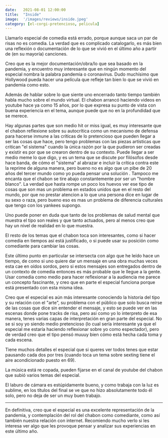 ```yaml
---
date:   2021-08-01 12:00:00
title:  "Inside"
image:  '/images/reviews/inside.jpeg'
category: [el-corgi-pretencioso, pelicula]
---
```

Llamarlo especial de comedia está errado, porque aunque saca un par de risas no es comedia. La verdad que es complicado catalogarlo, es más bien una reflexión o documentación de lo que se vivió en el último año a partir de (en su mayoría) canciones.

Creo que es la mejor documentación/obra/lo que sea basado en la pandemia, y encuentro muy interesante que en ningún momento del especial nombra la palabra pandemia o coronavirus. Dudo muchísimo que Hollywood pueda hacer una película que refleje tan bien lo que se vivió en pandemia como esto.

Además de hablar sobre lo que siente uno encerrado tanto tiempo también habla mucho sobre el mundo virtual. El chabon arrancó haciendo videos en youtube hace ya como 15 años, por lo que expresa su punto de vista con buena experiencia en el tema, aunque puede que no en la profundidad que se merece.

Hay algunas partes que son medio hit or miss igual, es muy interesante que el chabon reflexione sobre su autocrítica como un mecanismo de defensa para hacerse inmune a las críticas de lo pretencioso que pueden llegar a ser las cosas que hace, pero tengo problemas con las piezas artísticas que critican "el sistema" cuando la única razón por la que pudieron ser creadas y existir es por que se crearon dentro de su contexto. Puede llegar a ser medio meme lo que digo, y es un tema que se discute por filósofos desde hace banda, de cómo el "sistema" al abrazar e incluir la crítica contra este la reprime de alguna manera, pero bueno no es algo que un pibe de 20 años del tercer mundo como yo pueda pensar una solución . Tampoco me encanta que el chabon se tire abajo constantemente por ser un "hombre blanco". La verdad que hasta rompe un poco los huevos ver ese tipo de cosas que son mas un problema en estados unidos que en el resto del mundo, por que no prestar atencion a lo que una persona dice en lugar de su sexo o raza, pero bueno eso es mas un problema de diferencia culturales que tengo con los yankees supongo.

Uno puede poner en duda que tanto de los problemas de salud mental que muestra el tipo son reales y que tanto actuados, pero al menos creo que hay un nivel de realidad en lo que muestra.

El resto de los temas que el chabon toca son interesantes, como si hacer comedia en tiempos así está justificado, o si puede usar su posición como comediante para cambiar las cosas.
 
Este último punto en particular se intersecta con algo que he leído hace un tiempo, de como si uno quiere dar un mensaje en una obra muchas veces esta cae en oídos sordos, pero si estos mensajes son entregados dentro de un contexto de comedia entonces es más probable que le llegue a la gente. Usar comedia como medio para hacer reflexionar a la audiencia me parece un concepto fascinante, y creo que en parte el especial funciona porque está presentado con esta misma idea.

Creo que el especial es aún más interesante conociendo la historia del tipo y su relación con el "arte", su problema con el público que solo busca reírse de las cosas que dice sin entender el mensaje, y esto se puede ver en las escenas donde pone tracks de risa, pero asi como yo lo interpreto de esa manera, tenes varias capas de interpretación en gran parte del especial. No se si soy yo siendo medio pretencioso (lo cual sería interesante ya que el especial me estaría haciendo reflexionar sobre yo como espectador), pero de verdad creo que el tipo pensó muuuy bien cómo está hecha cada toma y cada escena.

Tiene muchos detalles el especial que si queres ver todos tenes que estar pausando cada dos por tres (cuando toca un tema sobre sexting tiene el aire acondicionado puesto en 69).

La música está re copada, pueden fijarse en el canal de youtube del chabon que subió varios temas del especial.

El laburo de cámara es estúpidamente bueno, y como trabaja con la luz es sublime, en los títulos del final se ve que no hizo absolutamente todo él solo, pero no deja de ser un muy buen trabajo.

<hr>
 
En definitiva, creo que el especial es una excelente representación de la pandemia, y contemplación del rol del chabon como comediante, como así también nuestra relación con internet. Recomiendo mucho verlo si les interesa ver algo que les provoque pensar y analizar sus experiencias en este último año.
